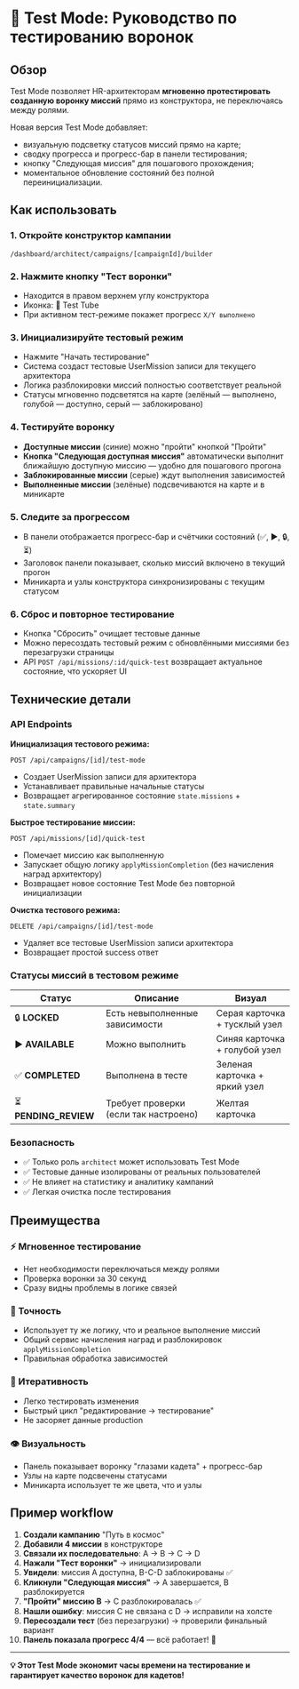 # 🧪 Test Mode: Руководство по тестированию воронок

## Обзор

Test Mode позволяет HR-архитекторам **мгновенно протестировать созданную воронку миссий** прямо из конструктора, не переключаясь между ролями.

Новая версия Test Mode добавляет:
- визуальную подсветку статусов миссий прямо на карте;
- сводку прогресса и прогресс-бар в панели тестирования;
- кнопку "Следующая миссия" для пошагового прохождения;
- моментальное обновление состояний без полной переинициализации.

## Как использовать

### 1. Откройте конструктор кампании
```
/dashboard/architect/campaigns/[campaignId]/builder
```

### 2. Нажмите кнопку "Тест воронки"
- Находится в правом верхнем углу конструктора
- Иконка: 🧪 Test Tube
- При активном тест-режиме покажет прогресс `X/Y выполнено`

### 3. Инициализируйте тестовый режим
- Нажмите "Начать тестирование"
- Система создаст тестовые UserMission записи для текущего архитектора
- Логика разблокировки миссий полностью соответствует реальной
- Статусы мгновенно подсветятся на карте (зелёный — выполнено, голубой — доступно, серый — заблокировано)

### 4. Тестируйте воронку
- **Доступные миссии** (синие) можно "пройти" кнопкой "Пройти"
- **Кнопка "Следующая доступная миссия"** автоматически выполнит ближайшую доступную миссию — удобно для пошагового прогона
- **Заблокированные миссии** (серые) ждут выполнения зависимостей
- **Выполненные миссии** (зелёные) подсвечиваются на карте и в миникарте

### 5. Следите за прогрессом
- В панели отображается прогресс-бар и счётчики состояний (✅, ▶️, 🔒, ⏳)
- Заголовок панели показывает, сколько миссий включено в текущий прогон
- Миникарта и узлы конструктора синхронизированы с текущим статусом

### 6. Сброс и повторное тестирование
- Кнопка "Сбросить" очищает тестовые данные
- Можно пересоздать тестовый режим с обновлёнными миссиями без перезагрузки страницы
- API `POST /api/missions/:id/quick-test` возвращает актуальное состояние, что ускоряет UI

## Технические детали

### API Endpoints

**Инициализация тестового режима:**
```
POST /api/campaigns/[id]/test-mode
```
- Создает UserMission записи для архитектора
- Устанавливает правильные начальные статусы
- Возвращает агрегированное состояние `state.missions` + `state.summary`

**Быстрое тестирование миссии:**
```
POST /api/missions/[id]/quick-test
```
- Помечает миссию как выполненную
- Запускает общую логику `applyMissionCompletion` (без начисления наград архитектору)
- Возвращает новое состояние Test Mode без повторной инициализации

**Очистка тестового режима:**
```
DELETE /api/campaigns/[id]/test-mode
```
- Удаляет все тестовые UserMission записи архитектора
- Возвращает простой success ответ

### Статусы миссий в тестовом режиме

| Статус | Описание | Визуал |
|--------|----------|--------|
| 🔒 **LOCKED** | Есть невыполненные зависимости | Серая карточка + тусклый узел |
| ▶️ **AVAILABLE** | Можно выполнить | Синяя карточка + голубой узел |
| ✅ **COMPLETED** | Выполнена в тесте | Зеленая карточка + яркий узел |
| ⏳ **PENDING_REVIEW** | Требует проверки (если так настроено) | Желтая карточка |

### Безопасность

- ✅ Только роль `architect` может использовать Test Mode
- ✅ Тестовые данные изолированы от реальных пользователей
- ✅ Не влияет на статистику и аналитику кампаний
- ✅ Легкая очистка после тестирования

## Преимущества

### ⚡ Мгновенное тестирование
- Нет необходимости переключаться между ролями
- Проверка воронки за 30 секунд
- Сразу видны проблемы в логике связей

### 🎯 Точность
- Использует ту же логику, что и реальное выполнение миссий
- Общий сервис начисления наград и разблокировок `applyMissionCompletion`
- Правильная обработка зависимостей

### 🔄 Итеративность
- Легко тестировать изменения
- Быстрый цикл "редактирование → тестирование"
- Не засоряет данные production

### 👁️ Визуальность
- Панель показывает воронку "глазами кадета" + прогресс-бар
- Узлы на карте подсвечены статусами
- Миникарта использует те же цвета, что и узлы

## Пример workflow

1. **Создали кампанию** "Путь в космос"
2. **Добавили 4 миссии** в конструкторе
3. **Связали их последовательно**: A → B → C → D
4. **Нажали "Тест воронки"** → инициализировали
5. **Увидели**: миссия A доступна, B-C-D заблокированы ✅
6. **Кликнули "Следующая миссия"** → A завершается, B разблокируется
7. **"Пройти" миссию B** → C разблокировалась ✅
8. **Нашли ошибку**: миссия C не связана с D → исправили на холсте
9. **Пересоздали тест** (без перезагрузки) → проверили финальный вариант
10. **Панель показала прогресс 4/4** — всё работает! 🎉

---

**💡 Этот Test Mode экономит часы времени на тестирование и гарантирует качество воронок для кадетов!**
